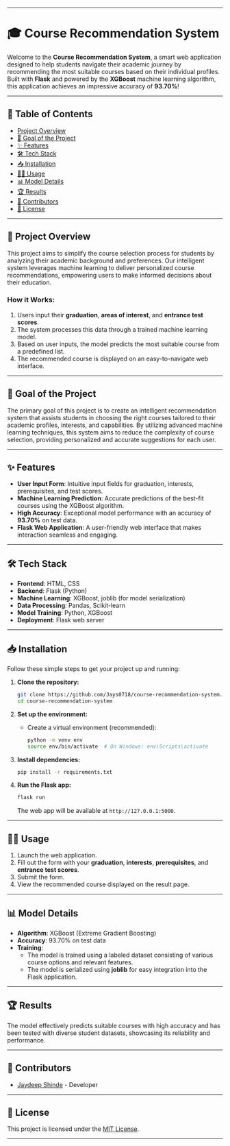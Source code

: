 

---

# 🎓 Course Recommendation System

Welcome to the **Course Recommendation System**, a smart web application designed to help students navigate their academic journey by recommending the most suitable courses based on their individual profiles. Built with **Flask** and powered by the **XGBoost** machine learning algorithm, this application achieves an impressive accuracy of **93.70%**!

---

## 🚀 Table of Contents
- [Project Overview](#project-overview)
- [🎯 Goal of the Project](#goal-of-the-project)
- [✨ Features](#features)
- [🛠️ Tech Stack](#tech-stack)
- [📥 Installation](#installation)
- [👨‍💻 Usage](#usage)
- [📊 Model Details](#model-details)
- [🏆 Results](#results)
- [🤝 Contributors](#contributors)
- [📜 License](#license)

---

## 📖 Project Overview

This project aims to simplify the course selection process for students by analyzing their academic background and preferences. Our intelligent system leverages machine learning to deliver personalized course recommendations, empowering users to make informed decisions about their education.

### How it Works:
1. Users input their **graduation**, **areas of interest**, and **entrance test scores**.
2. The system processes this data through a trained machine learning model.
3. Based on user inputs, the model predicts the most suitable course from a predefined list.
4. The recommended course is displayed on an easy-to-navigate web interface.

---

## 🎯 Goal of the Project

The primary goal of this project is to create an intelligent recommendation system that assists students in choosing the right courses tailored to their academic profiles, interests, and capabilities. By utilizing advanced machine learning techniques, this system aims to reduce the complexity of course selection, providing personalized and accurate suggestions for each user.

---

## ✨ Features

- **User Input Form**: Intuitive input fields for graduation, interests, prerequisites, and test scores.
- **Machine Learning Prediction**: Accurate predictions of the best-fit courses using the XGBoost algorithm.
- **High Accuracy**: Exceptional model performance with an accuracy of **93.70%** on test data.
- **Flask Web Application**: A user-friendly web interface that makes interaction seamless and engaging.

---

## 🛠️ Tech Stack

- **Frontend**: HTML, CSS
- **Backend**: Flask (Python)
- **Machine Learning**: XGBoost, joblib (for model serialization)
- **Data Processing**: Pandas, Scikit-learn
- **Model Training**: Python, XGBoost
- **Deployment**: Flask web server

---

## 📥 Installation

Follow these simple steps to get your project up and running:

1. **Clone the repository:**
   ```bash
   git clone https://github.com/Jays0718/course-recommendation-system.git
   cd course-recommendation-system
   ```

2. **Set up the environment:**
   - Create a virtual environment (recommended):
     ```bash
     python -m venv env
     source env/bin/activate  # On Windows: env\Scripts\activate
     ```

3. **Install dependencies:**
   ```bash
   pip install -r requirements.txt
   ```

4. **Run the Flask app:**
   ```bash
   flask run
   ```
   The web app will be available at `http://127.0.0.1:5000`.

---

## 👨‍💻 Usage

1. Launch the web application.
2. Fill out the form with your **graduation**, **interests**, **prerequisites**, and **entrance test scores**.
3. Submit the form.
4. View the recommended course displayed on the result page.

---

## 📊 Model Details

- **Algorithm**: XGBoost (Extreme Gradient Boosting)
- **Accuracy**: 93.70% on test data
- **Training**:
  - The model is trained using a labeled dataset consisting of various course options and relevant features.
  - The model is serialized using **joblib** for easy integration into the Flask application.

---

## 🏆 Results

The model effectively predicts suitable courses with high accuracy and has been tested with diverse student datasets, showcasing its reliability and performance.

---

## 🤝 Contributors

- [Jaydeep Shinde](https://github.com/Jays0718) - Developer

---

## 📜 License

This project is licensed under the [MIT License](https://opensource.org/licenses/MIT).

---
